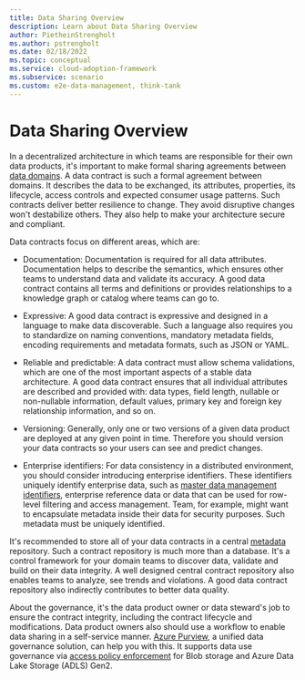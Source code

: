 ```yaml
---
title: Data Sharing Overview
description: Learn about Data Sharing Overview
author: PietheinStrengholt
ms.author: pstrengholt
ms.date: 02/18/2022
ms.topic: conceptual
ms.service: cloud-adoption-framework
ms.subservice: scenario
ms.custom: e2e-data-management, think-tank
---
```


# Data Sharing Overview

In a decentralized architecture in which teams are responsible for their own data products, it's important to make formal sharing agreements between [data domains](./data-domains.md). A data contract is such a formal agreement between domains. It describes the data to be exchanged, its attributes, properties, its lifecycle, access controls and expected consumer usage patterns. Such contracts deliver better resilience to change. They avoid disruptive changes won't destabilize others. They also help to make your architecture secure and compliant.

Data contracts focus on different areas, which are:

- Documentation: Documentation is required for all data attributes. Documentation helps to describe the semantics, which ensures other teams to understand data and validate its accuracy. A good data contract contains all terms and definitions or provides relationships to a knowledge graph or catalog where teams can go to.

- Expressive: A good data contract is expressive and designed in a language to make data discoverable. Such a language also requires you to standardize on naming conventions, mandatory metadata fields, encoding requirements and metadata formats, such as JSON or YAML.

- Reliable and predictable: A data contract must allow schema validations, which are one of the most important aspects of a stable data architecture. A good data contract ensures that all individual attributes are described and provided with: data types, field length, nullable or non-nullable information, default values, primary key and foreign key relationship information, and so on.

- Versioning: Generally, only one or two versions of a given data product are deployed at any given point in time. Therefore you should version your data contracts so your users can see and predict changes.

- Enterprise identifiers: For data consistency in a distributed environment, you should consider introducing enterprise identifiers. These identifiers uniquely identify enterprise data, such as [master data management identifiers](./master-data-management.md), enterprise reference data or data that can be used for row-level filtering and access management. Team, for example, might want to encapsulate metadata inside their data for security purposes. Such metadata must be uniquely identified.

It's recommended to store all of your data contracts in a central [metadata](../govern-metadata-standards.md) repository. Such a contract repository is much more than a database. It's a control framework for your domain teams to discover data, validate and build on their data integrity. A well designed central contract repository also enables teams to analyze, see trends and violations. A good data contract repository also indirectly contributes to better data quality.

About the governance, it's the data product owner or data steward's job to ensure the contract integrity, including the contract lifecycle and modifications. Data product owners also should use a workflow to enable data sharing in a self-service manner. [Azure Purview](/azure/purview), a unified data governance solution, can help you with this. It supports data use governance via [access policy enforcement](/azure/purview/tutorial-data-owner-policies-storage) for Blob storage and Azure Data Lake Storage (ADLS) Gen2. 